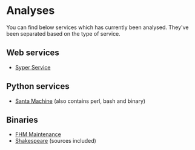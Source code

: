 # Analyses

You can find below services which has currently been analysed. They've been
separated based on the type of service.

## Web services

* [Syper Service](syper_service/README.md)

## Python services

* [Santa Machine](santamachine/README.md) (also contains perl, bash and binary)

## Binaries

* [FHM Maintenance](FHM-Maintenance/README.md)
* [Shakespeare](shakespeare/README.md) (sources included)
